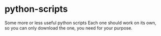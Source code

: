 # python-scripts
Some more or less useful python scripts
Each one should work on its own, so you can only download the one, you need for your purpose.
